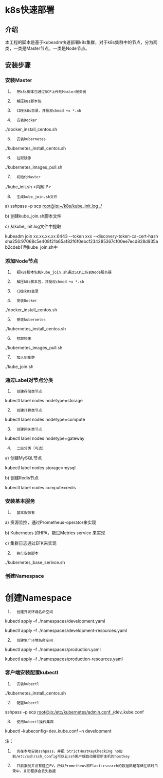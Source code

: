 # k8s快速部署

## 介绍

本工程的脚本是基于kubeadm快速部署k8s集群，对于k8s集群中的节点，分为两类，一类是Master节点，一类是Node节点。



## 安装步骤

### 安装Master

1)       把k8s脚本包通过SCP上传到Master服务器

2)       解压k8s脚本包

3)       CD到k8s目录，并授权chmod +x *.sh

4)       安装Docker

./docker_install_centos.sh

5)       安装kubernetes

./kubernetes_install_centos.sh

6)       拉取镜像

./kubernetes_images_pull.sh

7)       初始化Master

./kube_init.sh <内网IP>

8)       生成kube_join.sh文件

a)        sshpass –p <pwd> scp [root@ip:~/k8s/kube_init.log ./](mailto:root@ip:~/k8s/kube_init.log%20./)

b)       创建kube_join.sh脚本文件

c)        从kube_init.log文件中提取

kubeadm join xx.xx.xx.xx:6443 --token xxx --discovery-token-ca-cert-hash sha256:97068c5e408f21b65af82f6f0ebcf234285367cf00ee7ecd828d935ab2cdeb11到kube_join.sh中

 

### 添加Node节点

1)       把k8s脚本包和kube_join.sh通过SCP上传到Node服务器

2)       解压k8s脚本包，并授权chmod +x *.sh

3)       CD到k8s目录

4)       安装Docker

./docker_install_centos.sh

5)       安装kubernetes

./kubernetes_install_centos.sh

6)       拉取镜像

./kubernetes_images_pull.sh

7)       加入到集群

./kube_join.sh

 

### 通过Label对节点分类

1)       创建存储类节点

kubectl label nodes <node-name> nodetype=storage

2)       创建计算类节点

kubectl label nodes <node-name> nodetype=compute

3)       创建网关类节点

kubectl label nodes <node-name> nodetype=gateway

4)       二级分类（可选）

a)        创建MySQL节点

kubectl label nodes <node-name> storage=mysql

b)       创建Redis节点

kubectl label nodes <node-name> compute=redis

 

### 安装基本服务

1)       基本服务有

a)        资源监控，通过Prometheus-operator来实现

b)       Kubernetes 的HPA，能过Metrics service 来实现

c)        集群日志通过EFK来实现

2)       执行安装脚本

./kubernetes_base_serivce.sh

### 创建Namespace

# 创建Namespace

1)       创建开发环境名命空间

kubectl apply –f ./namespaces/development.yaml

kubectl apply –f ./namespaces/development-resources.yaml

2)       创建生产环境名命空间

kubectl apply –f ./namespaces/production.yaml

kubectl apply –f ./namespaces/production-resources.yaml

### 客户端安装配置kubectl

1)       安装kubectl

./kubernetes_install_centos.sh

2)       配置kubectl

sshpass –p <pwd> scp [root@ip:/etc/kubernetes/admin.conf ./](mailto:root@ip:/etc/kubernetes/admin.conf%20./)dev_kube.conf

3)       使用kubectl操作集群

kubectl –kubeconfig=dev_kube.conf –n development

 

注：

1)       先在本地安装sshpass，并把 StrictHostKeyChecking no加到/etc/ssh/ssh_config可以让ssh客户端自动接受新主机的hostkey

2)       目前案例并没有建立PV，所以Prometheus和Elasticsearch的数据都是存储在临时目录中，关闭程序会丢失数据